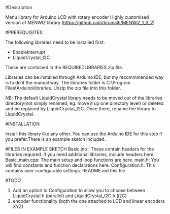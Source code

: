 #Description

Menu library for Arduino LCD with rotary encoder
Highly customised version of MENWIZ library (https://github.com/brunialti/MENWIZ_1_3_2)

#PREREQUISITES:

The following libraries need to be installed first:
- EnableInterrupt
- LiquidCrystal_I2C

These are contained in the REQUIREDLIBRARIES.zip file.

Libraries can be installed through Arduino IDE, but my recommmended way is to do it the manual way. The libraries folder is C:\Program Files\Arduino\libraries.
Unzip the zip file into this folder.

NB: The default LiquidCrystal library needs to be moved out of the libraries directory(not simply renamed, eg. move it up one directory level) or deleted and be replaced by LiquidCrystal_I2C. Once there, rename the library to LiquidCrystal.

#INSTALLATION

Install this library like any other. You can use the Arduino IDE for this step if you prefer.There is an example sketch included.

#FILES IN EXAMPLE SKETCH
Basic.ino : These contain headers for the libraries required. If you need additional libraries, include headers here.
Basic_main.cpp: The main setup and loop functions are here.
main.h: You will find constants and function declarations here.
Configuration.h: This contains user-configurable settings.
README.md this file

#TODO
1. Add an option to Configuration to allow you to choose between LiquidCrystal.h (parallel) and LiquidCrystal_I2C.h (i2C)
2. encoder functionality (both the one attached to LCD and linear encoders XYZ)



